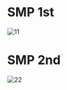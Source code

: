 # SMP 1st

![11](https://user-images.githubusercontent.com/79950504/110573758-2d9d5180-819f-11eb-9569-6186c7c9e1a9.PNG)

# SMP 2nd
![22](https://user-images.githubusercontent.com/79950504/110575054-a0a7c780-81a1-11eb-974f-29206e3d4f7c.PNG)

